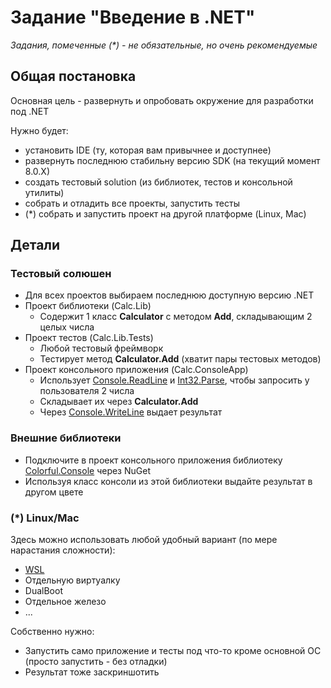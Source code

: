 # Задание "Введение в .NET"

*Задания, помеченные (\*) - не обязательные, но очень рекомендуемые*

## Общая постановка
Основная цель - развернуть и опробовать окружение для разработки под .NET

Нужно будет:
- установить IDE (ту, которая вам привычнее и доступнее)
- развернуть последнюю стабильну версию SDK (на текущий момент 8.0.X)
- создать тестовый solution (из библиотек, тестов и консольной утилиты)
- собрать и отладить все проекты, запустить тесты
- (\*) собрать и запустить проект на другой платформе (Linux, Mac)

## Детали
### Тестовый солюшен
- Для всех проектов выбираем последнюю доступную версию .NET
- Проект библиотеки (Calc.Lib)
    - Содержит 1 класс **Calculator** с методом **Add**, складывающим 2 целых числа
- Проект тестов (Calc.Lib.Tests)
    - Любой тестовый фреймворк
    - Тестирует метод **Calculator.Add** (хватит пары тестовых методов)
- Проект консольного приложения (Calc.ConsoleApp)
    - Использует [Console.ReadLine](https://learn.microsoft.com/en-us/dotnet/api/system.console.readline) и [Int32.Parse](https://learn.microsoft.com/en-us/dotnet/api/system.int32.parse), чтобы запросить у пользователя 2 числа
    - Складывает их через **Calculator.Add**
    - Через [Console.WriteLine](https://learn.microsoft.com/en-us/dotnet/api/system.console.writeline) выдает результат

### Внешние библиотеки
- Подключите в проект консольного приложения библиотеку [Colorful.Console](https://github.com/tomakita/Colorful.Console) через NuGet
- Используя класс консоли из этой библиотеки выдайте результат в другом цвете

### (\*) Linux/Mac
Здесь можно использовать любой удобный вариант (по мере нарастания сложности):
- [WSL](https://learn.microsoft.com/ru-ru/windows/wsl/)
- Отдельную виртуалку
- DualBoot 
- Отдельное железо
- ...

Собственно нужно:
- Запустить само приложение и тесты под что-то кроме основной ОС (просто запустить - без отладки)
- Результат тоже заскриншотить
